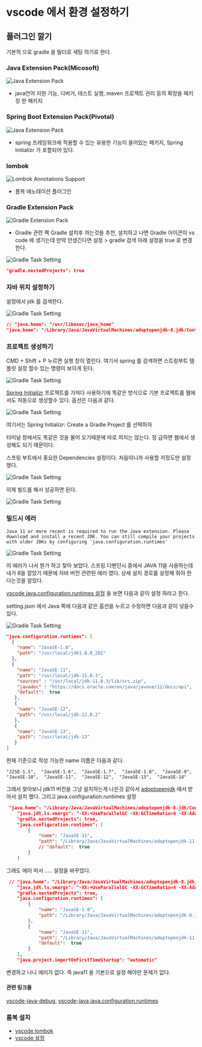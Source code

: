 # vscode 에서 환경 설정하기 

## 플러그인 깔기 

기본적 으로 gradle 을 빌더로 세팅 하기로 한다.

### Java Extension Pack(Micosoft)
![Java Extension Pack](./img/VscodeJavaExtensionPack.png)


  - java언어 지원 기능, 디버거, 테스트 실행, maven 프로젝트 관리 등의 확장을 패키징 한 패키지


### Spring Boot Extension Pack(Pivotal)
![Java Extension Pack](./img/VscodeSpringBootExtensionPack.png)

  - spring 프레임워크에 적용할 수 있는 유용한 기능이 들어있는 패키지, Spring Initializr 가 포함되어 있다.

### lombok 
![Lombok Annotations Support](./img/VSCodeLombokAnnotationsSupport.png)

  - 롬복 애노테이션 플러그인
  

### Gradle Extension Pack
![Gradle Extension Pack](./img/VSCodeGradleExtensionPack.png)
<!-- ![Gradle Task](./img/VSCodeGradleTask.png) -->


 - Gradle 관련 팩 Gradle 설치후 까는것을 추천, 설치하고 나면 Gradle 아이콘이 vs code 에 생기는데 만약 안생긴다면 설정 > gradle 검색 아래 설정을 true 로 변경 한다.


![Gradle Task Setting](./img/VSCodeGradleTaskSetting.png)


 ```json
 "gradle.nestedProjects": true
 ```


### 자바 위치 설정하기 

설정에서 jdk 를 검색한다. 

![Gradle Task Setting](./img/vscodesettiongjavahome.png)

```json
// "java.home": "/usr/libexec/java_home"
"java.home": "/Library/Java/JavaVirtualMachines/adoptopenjdk-8.jdk/Contents/Home"
```

### 프로젝트 생성하기
CMD + Shift + P 누르면 실행 창이 열린다. 여기서 spring 를 검색하면 스트링부트 템플릿 설정 할수 있는 명령이 보이게 된다. 

![Gradle Task Setting](./img/springInitializr1.png)

[Spring Initializr](https://start.spring.io/) 프로젝트를 가져다 사용하기에 똑같은 방식으로 기본 프로젝트를 웹에서도 자동으로 생성할수 있다. 옵션은 다음과 같다. 

![Gradle Task Setting](./img/springInitializr2.png)

여기서는 Spring Initializr: Create a Gradle Project 를 선택하자 

터미널 창에서도 똑같은 것을 물어 오기때문에 따로 적지는 않는다. 정 급하면 웹에서 생성해도 되기 때문이다. 

스프링 부트에서 중요한 Dependencies 설정이다. 처음이니까 사용할 저정도만 설정 했다. 

![Gradle Task Setting](./img/springInitializrDependencies.png)

이제 빌드를 해서 성공하면 된다. 

![Gradle Task Setting](./img/gradleBulid.png)

### 빌드시 에러 

`Java 11 or more recent is required to run the Java extension. Please download and install a recent JDK. You can still compile your projects with older JDKs by configuring 'java.configuration.runtimes'`

![Gradle Task Setting](./img/vscodejava11error1.png)

이 에러가 나서 뭔가 하고 찾아 보았다. 스프링 디펜던시 중에서 JAVA 11을 사용하는데 내가 8을 깔았기 때문에 자바 버전 관련된 에러 였다. 상세 설치 경로를 설정해 줘야 한다는것을 알았다.

[vscode java.configuration.runtimes 설정](https://code.visualstudio.com/docs/java/java-project) 을 보면 다음과 같이 설정 하라고 한다. 

setting.json 에서 Java 쪽에 다음과 같은 옵션을 누르고 수정하면 다음과 같이 넣을수 있다. 

![Gradle Task Setting](./img/vscodejavaconfigurationruntimes.png)

```json
"java.configuration.runtimes": [
  {
    "name": "JavaSE-1.8",
    "path": "/usr/local/jdk1.8.0_201"
  },
  {
    "name": "JavaSE-11",
    "path": "/usr/local/jdk-11.0.3",
    "sources" : "/usr/local/jdk-11.0.3/lib/src.zip",
    "javadoc" : "https://docs.oracle.com/en/java/javase/11/docs/api",
    "default":  true
   },
   {
    "name": "JavaSE-12",
    "path": "/usr/local/jdk-12.0.2"
   },
   {
    "name": "JavaSE-13",
    "path": "/usr/local/jdk-13"
   }
]
```

현재 기준으로 작성 가능한 name 이름은 다음과 같다. 

`
"J2SE-1.5", 
"JavaSE-1.6", 
"JavaSE-1.7", 
"JavaSE-1.8", 
"JavaSE-9", 
"JavaSE-10", 
"JavaSE-11", 
"JavaSE-12", 
"JavaSE-13", 
"JavaSE-14"
`

그래서 찾아보니 jdk11 버전을 그냥 설치하는게 나은것 같아서 [adoptopenjdk](https://adoptopenjdk.net/) 에서 받아서 설치 했다. 그리고 java.configuration.runtimes 설정 

```json
 "java.home": "/Library/Java/JavaVirtualMachines/adoptopenjdk-8.jdk/Contents/Home",
    "java.jdt.ls.vmargs": "-XX:+UseParallelGC -XX:GCTimeRatio=4 -XX:AdaptiveSizePolicyWeight=90 -Dsun.zip.disableMemoryMapping=true -Xmx1G -Xms100m -javaagent:\"/Users/hanlee/.vscode/extensions/gabrielbb.vscode-lombok-1.0.1/server/lombok.jar\"",
    "gradle.nestedProjects": true,
    "java.configuration.runtimes": [
        {
            "name": "JavaSE-11",
            "path": "/Library/Java/JavaVirtualMachines/adoptopenjdk-11.jdk/Contents/Home",
            // "default":  true
        }
    ]
```

그래도 에러 떠서 ..... 설정을 바꾸었다. 

```json
 // "java.home": "/Library/Java/JavaVirtualMachines/adoptopenjdk-8.jdk/Contents/Home",
    "java.jdt.ls.vmargs": "-XX:+UseParallelGC -XX:GCTimeRatio=4 -XX:AdaptiveSizePolicyWeight=90 -Dsun.zip.disableMemoryMapping=true -Xmx1G -Xms100m -javaagent:\"/Users/hanlee/.vscode/extensions/gabrielbb.vscode-lombok-1.0.1/server/lombok.jar\"",
    "gradle.nestedProjects": true,
    "java.configuration.runtimes": [
        {
            "name": "JavaSE-1.8",
            "path": "/Library/Java/JavaVirtualMachines/adoptopenjdk-8.jdk/Contents/Home",
        },
        {
            "name": "JavaSE-11",
            "path": "/Library/Java/JavaVirtualMachines/adoptopenjdk-11.jdk/Contents/Home",
            "default":  true
        }
    ],
    "java.project.importOnFirstTimeStartup": "automatic"
```

변경하고 나니 에러가 없다. 즉 java11 을 기본으로 설정 해야만 문제가 없다.

#### 관련 링크들 
[vscode-java-debug](https://github.com/microsoft/vscode-java-debug/issues/852), [vscode-java java.configuration.runtimes](https://github.com/redhat-developer/vscode-java/wiki/JDK-Requirements#java.configuration.runtimes)


### 롬복 설치
 - [vscode lombok](https://planbsw.tistory.com/109?category=811149)
 - [vscode 설정](https://gethlemn.tistory.com/28?category=1111786)
